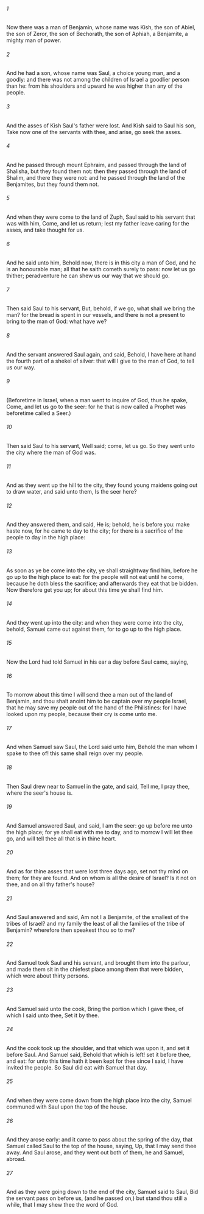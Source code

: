 ###### 1
Now there was a man of Benjamin, whose name was Kish, the son of Abiel, the son of Zeror, the son of Bechorath, the son of Aphiah, a Benjamite, a mighty man of power.

###### 2
And he had a son, whose name was Saul, a choice young man, and a goodly: and there was not among the children of Israel a goodlier person than he: from his shoulders and upward he was higher than any of the people.

###### 3
And the asses of Kish Saul's father were lost. And Kish said to Saul his son, Take now one of the servants with thee, and arise, go seek the asses.

###### 4
And he passed through mount Ephraim, and passed through the land of Shalisha, but they found them not: then they passed through the land of Shalim, and there they were not: and he passed through the land of the Benjamites, but they found them not.

###### 5
And when they were come to the land of Zuph, Saul said to his servant that was with him, Come, and let us return; lest my father leave caring for the asses, and take thought for us.

###### 6
And he said unto him, Behold now, there is in this city a man of God, and he is an honourable man; all that he saith cometh surely to pass: now let us go thither; peradventure he can shew us our way that we should go.

###### 7
Then said Saul to his servant, But, behold, if we go, what shall we bring the man? for the bread is spent in our vessels, and there is not a present to bring to the man of God: what have we?

###### 8
And the servant answered Saul again, and said, Behold, I have here at hand the fourth part of a shekel of silver: that will I give to the man of God, to tell us our way.

###### 9
(Beforetime in Israel, when a man went to inquire of God, thus he spake, Come, and let us go to the seer: for he that is now called a Prophet was beforetime called a Seer.)

###### 10
Then said Saul to his servant, Well said; come, let us go. So they went unto the city where the man of God was.

###### 11
And as they went up the hill to the city, they found young maidens going out to draw water, and said unto them, Is the seer here?

###### 12
And they answered them, and said, He is; behold, he is before you: make haste now, for he came to day to the city; for there is a sacrifice of the people to day in the high place:

###### 13
As soon as ye be come into the city, ye shall straightway find him, before he go up to the high place to eat: for the people will not eat until he come, because he doth bless the sacrifice; and afterwards they eat that be bidden. Now therefore get you up; for about this time ye shall find him.

###### 14
And they went up into the city: and when they were come into the city, behold, Samuel came out against them, for to go up to the high place.

###### 15
Now the Lord had told Samuel in his ear a day before Saul came, saying,

###### 16
To morrow about this time I will send thee a man out of the land of Benjamin, and thou shalt anoint him to be captain over my people Israel, that he may save my people out of the hand of the Philistines: for I have looked upon my people, because their cry is come unto me.

###### 17
And when Samuel saw Saul, the Lord said unto him, Behold the man whom I spake to thee of! this same shall reign over my people.

###### 18
Then Saul drew near to Samuel in the gate, and said, Tell me, I pray thee, where the seer's house is.

###### 19
And Samuel answered Saul, and said, I am the seer: go up before me unto the high place; for ye shall eat with me to day, and to morrow I will let thee go, and will tell thee all that is in thine heart.

###### 20
And as for thine asses that were lost three days ago, set not thy mind on them; for they are found. And on whom is all the desire of Israel? Is it not on thee, and on all thy father's house?

###### 21
And Saul answered and said, Am not I a Benjamite, of the smallest of the tribes of Israel? and my family the least of all the families of the tribe of Benjamin? wherefore then speakest thou so to me?

###### 22
And Samuel took Saul and his servant, and brought them into the parlour, and made them sit in the chiefest place among them that were bidden, which were about thirty persons.

###### 23
And Samuel said unto the cook, Bring the portion which I gave thee, of which I said unto thee, Set it by thee.

###### 24
And the cook took up the shoulder, and that which was upon it, and set it before Saul. And Samuel said, Behold that which is left! set it before thee, and eat: for unto this time hath it been kept for thee since I said, I have invited the people. So Saul did eat with Samuel that day.

###### 25
And when they were come down from the high place into the city, Samuel communed with Saul upon the top of the house.

###### 26
And they arose early: and it came to pass about the spring of the day, that Samuel called Saul to the top of the house, saying, Up, that I may send thee away. And Saul arose, and they went out both of them, he and Samuel, abroad.

###### 27
And as they were going down to the end of the city, Samuel said to Saul, Bid the servant pass on before us, (and he passed on,) but stand thou still a while, that I may shew thee the word of God.

